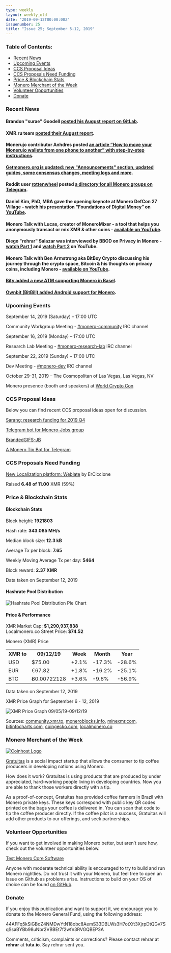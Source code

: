```yaml
---
type: weekly
layout: weekly_old
date: "2019-09-12T00:00:00Z"
issuenumber: 25
title: "Issue 25; September 5-12, 2019"
---
```

<h3>Table of Contents:</h3>
<ul class="contents">
    <li><a href="#news">Recent News</a></li>
    <li><a href="#events">Upcoming Events</a></li>
    <li><a href="#ideas">CCS Proposal Ideas</a></li>
    <li><a href="#proposals">CCS Proposals Need Funding</a></li>
    <li><a href="#stats">Price & Blockchain Stats</a></li>
    <li><a href="#merchant">Monero Merchant of the Week</a></li>
    <li><a href="#volunteer">Volunteer Opportunities</a></li>
    <li><a href="#donate">Donate</a></li>
</ul>

<h3 id="news">Recent News</h3>

<div class="newsbyte">
    <h4>Brandon "surae" Goodell <a href="https://repo.getmonero.org/monero-project/ccs-proposals/merge_requests/89#note_7255" target="_blank">posted his August report on GitLab</a>.
    </h4>
</div>

<div class="newsbyte">
    <h4>XMR.ru team <a href="https://www.reddit.com/r/Monero/comments/d186vv/xmrrureport_august/" target="_blank">posted their August report</a>.
    </h4>
</div>

<div class="newsbyte">
    <h4>Monerujo contributor Anhdres posted <a href="https://medium.com/@anhdres/how-to-move-your-monerujo-wallets-from-one-phone-to-another-4fcc79c38192" target="_blank">an article “How to move your Monerujo wallets from one phone to another” with step-by-step instructions</a>.</h4>
</div>

<div class="newsbyte">
    <h4><a href="https://www.reddit.com/r/Monero/comments/d35ift/getmoneroorg_updated_updated_guides_new/" target="_blank">Getmonero.org is updated: new "Announcements" section, updated guides, some consensus changes, meeting logs and more</a>.</h4>
</div>


<div class="newsbyte">
    <h4>Reddit user <a href="https://www.reddit.com/user/rottenwheel" target="_blank">rottenwheel</a> posted <a href="https://t.me/monerotelegram" target="_blank">a directory for all Monero groups on Telegram</a>.
    </h4>
</div>

<div class="newsbyte">
    <h4>Daniel Kim, PhD, MBA gave the opening keynote at Monero DefCon 27 Village - <a href="https://youtu.be/r-FkL5eXam8" target="_blank">watch his presentation “Foundations of Digital Money” on YouTube</a>.</h4>
</div>

<div class="newsbyte">
    <h4>Monero Talk with Lucas, creator of MoneroMixer - a tool that helps you anonymously transact or mix XMR & other coins - <a href="https://youtu.be/ZDr9XgLjXaQ" target="_blank">available on YouTube</a>.</h4>
</div>

<div class="newsbyte">
    <h4>Diego "rehrar" Salazar was interviewed by BBOD on Privacy in Monero - <a href="https://youtu.be/20LIV7uQJco" target="_blank">watch Part 1</a> and <a href="https://youtu.be/ArAphqVZxAU" target="_blank">watch Part 2</a> on YouTube.</h4>
</div>

<div class="newsbyte">
    <h4>Monero Talk with Ben Armstrong aka BitBoy Crypto discussing his journey through the crypto space, Bitcoin & his thoughts on privacy coins, including Monero - <a href="https://youtu.be/uBw0tKDcDic" target="_blank">available on YouTube</a>.</h4>
</div>

<div class="newsbyte">
    <h4><a href="https://twitter.com/bity/status/1170996211106684930" target="_blank">Bity added a new ATM supporting Monero in Basel</a>.</h4>
</div>

<div class="newsbyte">
    <h4><a href="https://twitter.com/bitbillwallet/status/1170879164993306624" target="_blank">Ownbit (BitBill) added Android support for Monero</a>.</h4>
</div>

<h3 id="events">Upcoming Events</h3>

<div class="event">
    <p class="date" markdown="1">September 14, 2019 (Saturday) – 17:00 UTC</p>
    <p markdown="1">Community Workgroup Meeting - <a href="irc://chat.freenode.net/#monero-community" target="_blank">#monero-community</a> IRC channel</p>
</div>

<div class="event">
    <p class="date" markdown="1">September 16, 2019 (Monday) – 17:00 UTC</p>
    <p markdown="1">Research Lab Meeting - <a href="irc://chat.freenode.net/#monero-research-lab" target="_blank">#monero-research-lab</a> IRC channel</p>
</div>

<div class="event">
    <p class="date" markdown="1">September 22, 2019 (Sunday) – 17:00 UTC</p>
    <p markdown="1">Dev Meeting - <a href="irc://chat.freenode.net/#monero-dev" target="_blank">#monero-dev</a> IRC channel</p>
</div>

<div class="event">
    <p class="date" markdown="1">October 29-31, 2019 – The Cosmopolitan of Las Vegas, Las Vegas, NV</p>
    <p markdown="1">Monero presence (booth and speakers) at <a href="https://worldcryptocon.com/" target="_blank">World Crypto Con</a></p>
</div>



<h3 id="ideas">CCS Proposal Ideas</h3>

<p>Below you can find recent CCS proposal ideas open for discussion.</p>

<div class="proposal">
<p><a href="https://repo.getmonero.org/monero-project/ccs-proposals/merge_requests/96" target="_blank">Sarang: research funding for 2019 Q4</a></p>
</div>

<div class="proposal">
<p><a href="https://repo.getmonero.org/monero-project/ccs-proposals/merge_requests/91" target="_blank">Telegram bot for Monero-Jobs group</a></p>
</div>

<div class="proposal">
<p><a href="https://repo.getmonero.org/monero-project/ccs-proposals/merge_requests/88" target="_blank">BrandedGIFS-JB</a></p>
</div>

<div class="proposal">
<p><a href="https://repo.getmonero.org/monero-project/ccs-proposals/merge_requests/86" target="_blank">A Monero Tip Bot for Telegram</a></p>
</div>

<h3 id="proposals">CCS Proposals Need Funding</h3>

<div class="proposal">
    <p><a href="https://ccs.getmonero.org/proposals/ErCiccione-weblate.html" target="_blank">New Localization platform: Weblate</a> by ErCiccione</p>
    <p>Raised <b>6.48 of 11.00</b> XMR (59%)</p>
</div>

<h3 id="stats">Price & Blockchain Stats</h3>

<h4 class="stat">Blockchain Stats</h4>

<div class="bcstats">
    <p>Block height: <b>1921803</b></p>
    <p>Hash rate: <b>343.085 MH/s</b></p>
    <p>Median block size: <b>12.3 kB</b></p>
    <p>Average Tx per block: <b>7.65</b></p>
    <p>Weekly Moving Average Tx per day: <b>5464</b></p>
    <p>Block reward: <b>2.37 XMR</b></p>
</div>
<p class="note">Data taken on September 12, 2019</p>

<h4 class="stat">Hashrate Pool Distribution</h4>
<p><img src="/img/hashrate-pool-distribution-0912.png" alt="Hashrate Pool Distribution Pie Chart"/></p>

<h4 class="stat">Price & Performance</h4>

<div class="price-intro">XMR Market Cap:  <b> $1,290,937,838</b><br>Localmonero.co Street Price: <b>$74.52</b></div>

<p class="table-title">Monero (XMR) Price</p>
<table class="price-table">
  <tr class="row1">
    <th>XMR to</th>
    <th>09/12/19</th>
    <th>Week</th>
    <th>Month</th>
    <th>Year</th>
  </tr>
  <tr>
    <td data-th="XMR to">USD</td>
    <td data-th="09/12/19">$75.00</td>
    <td data-th="Week" class="green">+2.1%</td>
    <td data-th="Month" class="red">-17.3%</td>
    <td data-th="Year" class="red">-28.6%</td>
  </tr>
  <tr class="row3">
    <td data-th="XMR to">EUR</td>
    <td data-th="09/12/19">€67.82</td>
    <td data-th="Week" class="green">+1.8%</td>
    <td data-th="Month" class="red">-16.2%</td>
    <td data-th="Year" class="red">-25.1%</td>
  </tr>
  <tr>
    <td data-th="XMR to">BTC</td>
    <td data-th="09/12/19">Ƀ0.00722128</td>
    <td data-th="Week" class="green">+3.6%</td>
    <td data-th="Month" class="red">-9.6%</td>
    <td data-th="Year" class="red">-56.9%</td>
  </tr>
</table>
<p class="note">Data taken on September 12, 2019</p>

<p class="table-title">XMR Price Graph for September 6 - 12, 2019</p>

![XMR Price Graph 09/05/19-09/12/19](/img/weekly-chart-0912.png "XMR Price Graph 09/05/19-09/12/19") 

Sources: <a href="https://community.xmr.to/explorer/mainnet/" target="_blank">community.xmr.to</a>, <a href="https://moneroblocks.info/stats/transaction-stats" target="_blank">moneroblocks.info</a>, <a href="https://minexmr.com/pools.html" target="_blank">minexmr.com</a>, <a href="https://bitinfocharts.com/monero/" target="_blank">bitinfocharts.com</a>, <a href="https://www.coingecko.com/" target="_blank">coingecko.com</a>, <a href="https://localmonero.co/" target="_blank">localmonero.co</a>

<h3 id="merchant">Monero Merchant of the Week</h3>

<p><a href="https://gratuitas.org/" target="_blank"><img src="/img/gratuitas-logo.jpg" alt="Coinhost Logo" class="gratuitas"></a></p>

<p><a href="https://gratuitas.org/" target="_blank">Gratuitas</a> is a social impact startup that allows the consumer to tip coffee producers in developing nations using Monero.</p>

<p>How does it work? Gratuitas is using products that are produced by under appreciated, hard-working people living in developing countries. Now you are able to thank those workers directly with a tip.</p>

<p>As a proof-of-concept, Gratuitas has provided coffee farmers in Brazil with Monero private keys. These keys correspond with public key QR codes printed on the bags your coffee is delivered in. You can scan that code to tip the coffee producer directly. If the coffee pilot is a success, Gratuitas will add other products to our offerings, and seek partnerships.</p>

<h3 id="volunteer">Volunteer Opportunities</h3>

<p>If you want to get involved in making Monero better, but aren’t sure how, check out the volunteer opportunities below.</p>

<div class="newsbyte">
    <p class="date"><a href="https://github.com/monero-project/monero" target="_blank">Test Monero Core Software</a></p>
    <p>Anyone with moderate technical ability is encouraged to try to build and run Monero nightlies. Do not trust it with your Monero, but feel free to open an Issue on Github as problems arise. Instructions to build on your OS of choice can be found <a href="https://github.com/monero-project/monero#compiling-monero-from-source" target="_blank">on GitHub</a>. </p>
</div>

<h3 id="donate">Donate</h3>

<p markdown="1">If you enjoy this publication and want to support it, we encourage you to donate to the Monero General Fund, using the following address:</p>

<p class="address" markdown="1">44AFFq5kSiGBoZ4NMDwYtN18obc8AemS33DBLWs3H7otXft3XjrpDtQGv7SqSsaBYBb98uNbr2VBBEt7f2wfn3RVGQBEP3A</p>

<!--p><a href="monero:44AFFq5kSiGBoZ4NMDwYtN18obc8AemS33DBLWs3H7otXft3XjrpDtQGv7SqSsaBYBb98uNbr2VBBEt7f2wfn3RVGQBEP3A" class="qr"><img src="/img/donate-monero.png"></a></p-->

Comments, criticism, complaints or corrections? Please contact rehrar at **rehrar** at **tuta.io**. Say rehrar sent you.